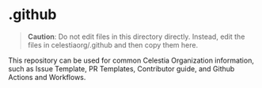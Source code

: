 # .github

> **Caution**: Do not edit files in this directory directly. Instead, edit the files in celestiaorg/.github and then copy them here.

This repository can be used for common Celestia Organization information, such
as Issue Template, PR Templates, Contributor guide, and Github Actions and
Workflows.
